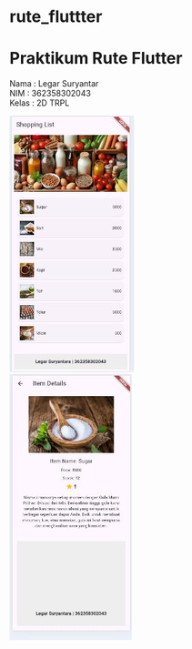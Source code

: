 # rute_fluttter
# Praktikum Rute Flutter

Nama : Legar Suryantar
</br>
NIM : 362358302043
</br>
Kelas : 2D TRPL
</br>

![scrensoot rote](assets/images/01.JPG)
</br>
![scrensoot rote](assets/images/02.JPG)



